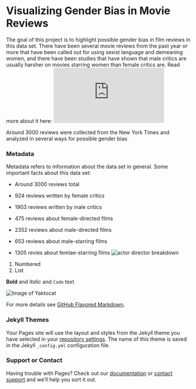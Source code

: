 # Visualizing Gender Bias in Movie Reviews

The goal of this project is to highlight possible gender bias in film reviews in this data set. There have been several movie reviews from the past year or more that have been called out for using sexist language and demeaning women, and there have been studies that have shown that male critics are usually harsher on movies starring women than female critics are. Read more about it here: ![link](https://womenintvfilm.sdsu.edu/wp-content/uploads/2018/07/2018_Thumbs_Down_Report.pdf)

Around 3000 reviews were collected from the New York Times and analyzed in several ways for possible gender bias.

### Metadata

Metadata refers to information about the data set in general. Some important facts about this data set:

- Around 3000 reviews total
- 924 reviews written by female critics
- 1903 reviews written by male critics

- 475 reviews about female-directed films
- 2352 reviews about male-directed films

- 653 reviews about male-starring films
- 1305 revies about femlae-starring films
![actor director breakdown](https://roopa-ramanujam.github.io/iw2018/actor-director-breakdown.png)

1. Numbered
2. List

**Bold** and _Italic_ and `Code` text

![Image of Yaktocat](https://roopa-ramanujam.github.io/iw2018/word_counts_female_true.png)

For more details see [GitHub Flavored Markdown](https://guides.github.com/features/mastering-markdown/).

### Jekyll Themes

Your Pages site will use the layout and styles from the Jekyll theme you have selected in your [repository settings](https://github.com/roopa-ramanujam/iw2018/settings). The name of this theme is saved in the Jekyll `_config.yml` configuration file.

### Support or Contact

Having trouble with Pages? Check out our [documentation](https://help.github.com/categories/github-pages-basics/) or [contact support](https://github.com/contact) and we’ll help you sort it out.
